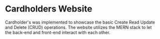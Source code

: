 # Cardholders Website
Cardholder's was implemented to showcase the basic Create Read Update and Delete (CRUD) operations. The website utilizes the MERN stack to let the back-end and front-end interact with each other.
